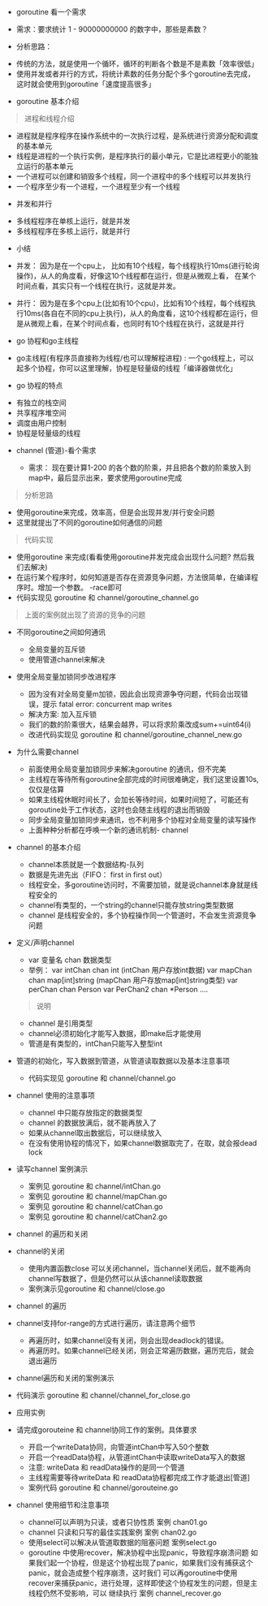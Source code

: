 +  goroutine 看一个需求

 * 需求：要求统计 1 - 90000000000 的数字中，那些是素数？

+  分析思路：

 * 传统的方法，就是使用一个循环，循环的判断各个数是不是素数「效率很低」
 * 使用并发或者并行的方式，将统计素数的任务分配个多个goroutine去完成，这时就会使用到goroutine「速度提高很多」


 + goroutine 基本介绍
 
 > 进程和线程介绍
 
  * 进程就是程序程序在操作系统中的一次执行过程，是系统进行资源分配和调度的基本单元
  * 线程是进程的一个执行实例，是程序执行的最小单元，它是比进程更小的能独立运行的基本单元
  * 一个进程可以创建和销毁多个线程，同一个进程中的多个线程可以并发执行
  * 一个程序至少有一个进程，一个进程至少有一个线程

 + 并发和并行

  * 多线程程序在单核上运行，就是并发
  * 多线程程序在多核上运行，就是并行

 + 小结

  * 并发： 因为是在一个cpu上， 比如有10个线程，每个线程执行10ms(进行轮询操作)，从人的角度看，好像这10个线程都在运行，但是从微观上看，
  在某个时间点看，其实只有一个线程在执行，这就是并发。

  * 并行： 因为是在多个cpu上(比如有10个cpu)，比如有10个线程，每个线程执行10ms(各自在不同的cpu上执行)，从人的角度看，这10个线程都在运行，但是从微观上看，在某个时间点看，也同时有10个线程在执行，这就是并行

 + go 协程和go主线程

  * go主线程(有程序员直接称为线程/也可以理解程进程) : 一个go线程上，可以起多个协程，你可以这里理解，协程是轻量级的线程「编译器做优化」
 
 + go 协程的特点

  * 有独立的栈空间
  * 共享程序堆空间
  * 调度由用户控制
  * 协程是轻量级的线程

+ channel (管道)-看个需求
 
  * 需求： 现在要计算1-200 的各个数的阶乘，并且把各个数的阶乘放入到map中，最后显示出来，要求使用goroutine完成

> 分析思路

  * 使用goroutine来完成，效率高，但是会出现并发/并行安全问题
  * 这里就提出了不同的goroutine如何通信的问题

> 代码实现

  * 使用goroutine 来完成(看看使用goroutine并发完成会出现什么问题? 然后我们去解决)
  * 在运行某个程序时，如何知道是否存在资源竞争问题，方法很简单，在编译程序时。增加一个参数。 -race即可
  * 代码实现见  goroutine 和 channel/goroutine_channel.go

  > 上面的案例就出现了资源的竞争的问题

+ 不同goroutine之间如何通讯

  * 全局变量的互斥锁
  * 使用管道channel来解决

+ 使用全局变量加锁同步改进程序

  * 因为没有对全局变量m加锁，因此会出现资源争夺问题，代码会出现错误，提示 fatal error: concurrent map writes
  * 解决方案: 加入互斥锁
  * 我们的数的阶乘很大，结果会越界，可以将求阶乘改成sum+=uint64(i)
  * 改进代码实现见  goroutine 和 channel/goroutine_channel_new.go

+ 为什么需要channel

  * 前面使用全局变量加锁同步来解决goroutine 的通讯，但不完美
  * 主线程在等待所有goroutine全部完成的时间很难确定，我们这里设置10s,仅仅是估算
  * 如果主线程休眠时间长了，会加长等待时间，如果时间短了，可能还有goroutine处于工作状态，这时也会随主线程的退出而销毁
  * 同步全局变量加锁同步来通讯，也不利用多个协程对全局变量的读写操作
  * 上面种种分析都在呼唤一个新的通讯机制- channel
 
+ channel 的基本介绍
 
  * channel本质就是一个数据结构-队列
  * 数据是先进先出（FIFO： first in first out）
  * 线程安全，多goroutine访问时，不需要加锁，就是说channel本身就是线程安全的
  * channel有类型的，一个string的channel只能存放string类型数据
  * channel 是线程安全的，多个协程操作同一个管道时，不会发生资源竞争问题

+ 定义/声明channel

  * var 变量名 chan 数据类型
  * 举例：
      var intChan chan int (intChan 用户存放int数据)
      var mapChan chan map[int]string (mapChan 用户存放map[int]string类型)
      var perChan chan Person
      var PerChan2 chan *Person
      ....
   > 说明
    - channel 是引用类型
    - channel必须初始化才能写入数据，即make后才能使用
    - 管道是有类型的，intChan只能写入整型int   

+ 管道的初始化，写入数据到管道，从管道读取数据以及基本注意事项

  * 代码实现见  goroutine 和 channel/channel.go

+ channel 使用的注意事项

  * channel 中只能存放指定的数据类型
  * channel 的数据放满后，就不能再放入了
  * 如果从channel取出数据后，可以继续放入
  * 在没有使用协程的情况下，如果channel数据取完了，在取，就会报dead lock

+ 读写channel 案例演示

  * 案例见 goroutine 和 channel/intChan.go     
  * 案例见 goroutine 和 channel/mapChan.go 
  * 案例见 goroutine 和 channel/catChan.go 
  * 案例见 goroutine 和 channel/catChan2.go 

- channel 的遍历和关闭

+ channel的关闭
  
  * 使用内置函数close 可以关闭channel，当channel关闭后，就不能再向channel写数据了，但是仍然可以从该channel读取数据
  * 案例演示见goroutine 和 channel/close.go

- channel 的遍历

+ channel支持for-range的方式进行遍历，请注意两个细节

  * 再遍历时，如果channel没有关闭，则会出现deadlock的错误。
  * 再遍历时。如果channel已经关闭，则会正常遍历数据，遍历完后，就会退出遍历

- channel遍历和关闭的案例演示

+ 代码演示 goroutine 和 channel/channel_for_close.go

- 应用实例

+ 请完成gorouteine 和 channel协同工作的案例。具体要求
  
  * 开启一个writeData协同，向管道intChan中写入50个整数
  * 开启一个readData协程，从管道intChan中读取writeData写入的数据
  * 注意: writeData 和 readData操作的是同一个管道
  * 主线程需要等待writeData 和 readData协程都完成工作才能退出[管道]
  * 案例代码  goroutine 和 channel/gorouteine.go


+ channel 使用细节和注意事项
  
  * channel可以声明为只读，或者只协性质
   案例 chan01.go
  * channel 只读和只写的最佳实践案例
   案例 chan02.go
  * 使用select可以解决从管道取数据的阻塞问题
   案例select.go
  * goroutine 中使用recover，解决协程中出现panic，导致程序崩溃问题
  如果我们起一个协程，但是这个协程出现了panic，如果我们没有捕获这个panic，就会造成整个程序崩溃，这时我们
  可以再goroutine中使用recover来捕获panic，进行处理，这样即使这个协程发生的问题，但是主线程仍然不受影响，可以
  继续执行
  案例 channel_recover.go

